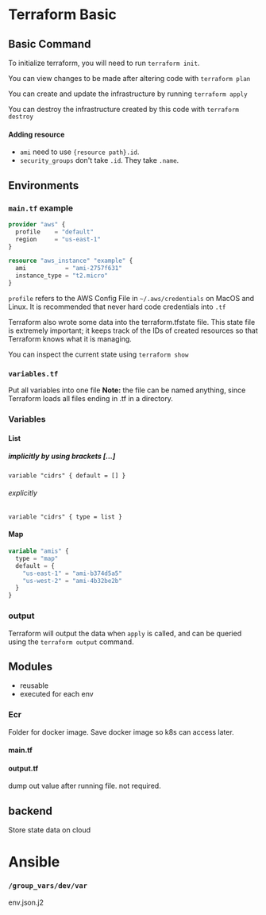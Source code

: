 # Terraform Basic

## Basic Command

To initialize terraform, you will need to run `terraform init`.

You can view changes to be made after altering code with `terraform plan`

You can create and update the infrastructure by running `terraform apply`

You can destroy the infrastructure created by this code with `terraform destroy`

#### Adding resource

- `ami` need to use `{resource path}.id`.
- `security_groups` don't take `.id`. They take `.name`.

## Environments

### `main.tf` example

```terraform
provider "aws" {
  profile    = "default"
  region     = "us-east-1"
}

resource "aws_instance" "example" {
  ami           = "ami-2757f631"
  instance_type = "t2.micro"
}
```

`profile` refers to the AWS Config File in `~/.aws/credentials` on MacOS and Linux.
It is recommended that never hard code credentials into `.tf`

Terraform also wrote some data into the terraform.tfstate file. This state file is extremely important; it keeps track of the IDs of created resources so that Terraform knows what it is managing.

You can inspect the current state using `terraform show`

### `variables.tf`

Put all variables into one file
**Note:** the file can be named anything, since Terraform loads all files ending in .tf in a directory.

### Variables

#### List

##### implicitly by using brackets [...]

`variable "cidrs" { default = [] }`

###### explicitly

`variable "cidrs" { type = list }`

#### Map

```tf
variable "amis" {
  type = "map"
  default = {
    "us-east-1" = "ami-b374d5a5"
    "us-west-2" = "ami-4b32be2b"
  }
}
```

### output

Terraform will output the data when `apply` is called, and can be queried using the `terraform output` command.

## Modules

- reusable
- executed for each env

### Ecr

Folder for docker image. Save docker image so k8s can access later.

#### main.tf

#### output.tf

dump out value after running file. not required.

## backend

Store state data on cloud

# Ansible

### `/group_vars/dev/var`

env.json.j2

